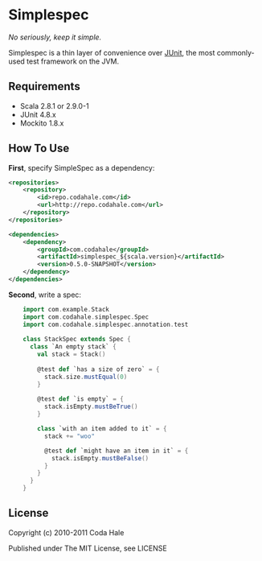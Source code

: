 Simplespec
==========

*No seriously, keep it simple.*

Simplespec is a thin layer of convenience over [JUnit](http://www.junit.org/),
the most commonly-used test framework on the JVM.


Requirements
------------

* Scala 2.8.1 or 2.9.0-1
* JUnit 4.8.x
* Mockito 1.8.x


How To Use
----------

**First**, specify SimpleSpec as a dependency:

```xml
<repositories>
    <repository>
        <id>repo.codahale.com</id>
        <url>http://repo.codahale.com</url>
    </repository>
</repositories>

<dependencies>
    <dependency>
        <groupId>com.codahale</groupId>
        <artifactId>simplespec_${scala.version}</artifactId>
        <version>0.5.0-SNAPSHOT</version>
    </dependency>
</dependencies>
```

**Second**, write a spec:

```scala
    import com.example.Stack
    import com.codahale.simplespec.Spec
    import com.codahale.simplespec.annotation.test
    
    class StackSpec extends Spec {
      class `An empty stack` {
        val stack = Stack()
        
        @test def `has a size of zero` = {
          stack.size.mustEqual(0)
        }
        
        @test def `is empty` = {
          stack.isEmpty.mustBeTrue()
        }

        class `with an item added to it` = {
          stack += "woo"

          @test def `might have an item in it` = {
            stack.isEmpty.mustBeFalse()
          }
        }
      }
    }
```


License
-------

Copyright (c) 2010-2011 Coda Hale

Published under The MIT License, see LICENSE
